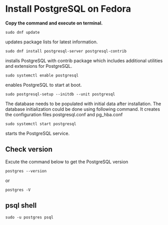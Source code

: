 # Install PostgreSQL on Fedora

**Copy the command and execute on terminal.**

```
sudo dnf update
```
updates package lists for latest information.

```
sudo dnf install postgresql-server postgresql-contrib
```
installs PostgreSQL with contrib package which includes additional utilities and extensions for PostgreSQL.

```
sudo systemctl enable postgresql
```
enables PostgreSQL to start at boot.

```
sudo postgresql-setup --initdb --unit postgresql
```
The database needs to be populated with initial data after installation. The database initialization could be done using following command. It creates the configuration files postgresql.conf and pg_hba.conf

```
sudo systemctl start postgresql
```
starts the PostgreSQL service.

## Check version
Excute the command below to get the PostgreSQL version
```
postgres --version
```
or
```
postgres -V
```


## psql shell
```
sudo -u postgres psql
```
